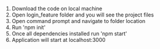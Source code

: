 1) Download the code on local machine
2) Open login_feature folder and you will see the project files
3) Open command prompt and navigate to folder location
4) Run 'npm init'
5) Once all dependencies installed run 'npm start'
6) Application will start at localhost:3000
